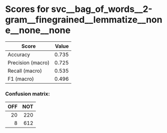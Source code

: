 # Scores for svc__bag_of_words__2-gram__finegrained__lemmatize__none__none__none
|      Score      |Value|
|-----------------|----:|
|Accuracy         |0.735|
|Precision (macro)|0.725|
|Recall (macro)   |0.535|
|F1 (macro)       |0.496|

### Confusion matrix:
|OFF|NOT|
|--:|--:|
| 20|220|
|  8|612|
